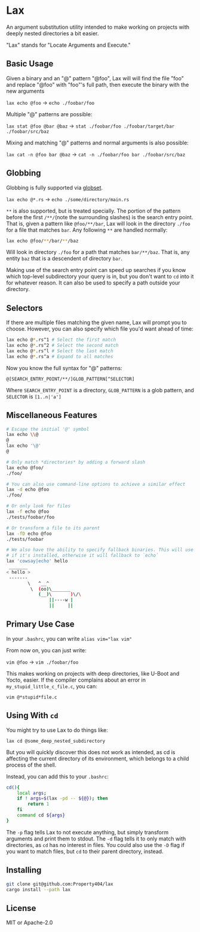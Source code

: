 # Lax

An argument substitution utility intended to make working on projects with
deeply nested directories a bit easier.

"Lax" stands for "Locate Arguments and Execute."

## Basic Usage

Given a binary and an "@" pattern "@foo", Lax will will find the file "foo" and
replace "@foo" with "foo"'s full path, then execute the binary with the new arguments

`lax echo @foo` -> `echo ./foobar/foo`

Multiple "@" patterns are possible:

`lax stat @foo @bar @baz` -> `stat ./foobar/foo ./foobar/target/bar ./foobar/src/baz`

Mixing and matching "@" patterns and normal arguments is also possible:

`lax cat -n @foo bar @baz` -> `cat -n ./foobar/foo bar ./foobar/src/baz`

## Globbing

Globbing is fully supported via [globset](https://docs.rs/globset/0.4.6/globset/).

`lax echo @*.rs` -> `echo ./some/directory/main.rs`

`**` is also supported, but is treated specially. The portion of the pattern
before the first `/**/`(note the surrounding slashes) is the search entry
point. That is, given a pattern like `@foo/**/bar`, Lax will look in the
directory `./foo` for a file that matches `bar`. Any following `**` are handled
normally:

```bash
lax echo @foo/**/bar/**/baz
```

Will look in directory `./foo` for a path that matches `bar/**/baz`. That is, any
entity `baz` that is a descendent of directory `bar`.

Making use of the search entry point can speed up searches if you know which top-level
subdirectory your query is in, but you don't want to `cd` into it for whatever
reason. It can also be used to specify a path outside your directory.

## Selectors

If there are multiple files matching the given name, Lax will prompt you to choose.
However, you can also specify which file you'd want ahead of time:

```bash
lax echo @*.rs^1 # Select the first match
lax echo @*.rs^2 # Select the second match
lax echo @*.rs^l # Select the last match
lax echo @*.rs^a # Expand to all matches
```

Now you know the full syntax for "@" patterns:

`@[SEARCH_ENTRY_POINT/**/]GLOB_PATTERN[^SELECTOR]`

Where `SEARCH_ENTRY_POINT` is a directory, `GLOB_PATTERN` is a glob pattern,
and `SELECTOR` is `[1..n|'a']`

## Miscellaneous Features

```bash
# Escape the initial '@' symbol
lax echo \\@
@
lax echo '\@'
@

# Only match *directories* by adding a forward slash
lax echo @foo/
./foo/

# You can also use command-line options to achieve a similar effect
lax -d echo @foo
./foo/

# Or only look for files
lax -f echo @foo
./tests/foobar/foo

# Or transform a file to its parent
lax -fD echo @foo
./tests/foobar

# We also have the ability to specify fallback binaries. This will use `cowsay`
# if it's installed, otherwise it will fallback to `echo`
lax 'cowsay|echo' hello
 _______
< hello >
 -------
        \   ^__^
         \  (oo)\_______
            (__)\       )\/\
                ||----w |
                ||     ||
```

## Primary Use Case

In your `.bashrc`, you can write `alias vim="lax vim"`

From now on, you can just write:

`vim @foo` -> `vim ./foobar/foo`

This makes working on projects with deep directories, like U-Boot and Yocto,
easier. If the compiler complains about an error in
`my_stupid_little_c_file.c`, you can:

`vim @*stupid*file.c`

## Using With `cd`

You might try to use Lax to do things like:

`lax cd @some_deep_nested_subdirectory`

But you will quickly discover this does not work as intended, as cd is
affecting the current directory of its environment, which belongs to a child
process of the shell.

Instead, you can add this to your `.bashrc`:

```bash
cd(){
    local args;
    if ! args=$(lax -pd -- ${@}); then
        return 1
    fi
    command cd ${args}
}
```

The `-p` flag tells Lax to not execute anything, but simply transform arguments
and print them to stdout. The `-d` flag tells it to only match with directories,
as `cd` has no interest in files. You could also use the `-D` flag if you want
to match files, but `cd` to their parent directory, instead.

## Installing

```bash
git clone git@github.com:Property404/lax
cargo install --path lax
```

## License

MIT or Apache-2.0

